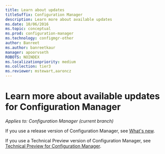 ```yaml
---
title: Learn about updates
titleSuffix: Configuration Manager
description: Learn more about available updates
ms.date: 10/06/2016
ms.topic: conceptual
ms.prod: configuration-manager
ms.technology: configmgr-other
author: Banreet
ms.author: banreetkaur
manager: apoorvseth
ROBOTS: NOINDEX
ms.localizationpriority: medium
ms.collection: tier3
ms.reviewer: mstewart,aaroncz 
---
```

# Learn more about available updates for Configuration Manager

*Applies to: Configuration Manager (current branch)*

If you use a release version of Configuration Manager, see [What's new](../plan-design/changes/what-has-changed-from-configuration-manager-2012.md).

If you use a Technical Preview version of Configuration Manager, see [Technical Preview for Configuration Manager](../get-started/technical-preview.md).
